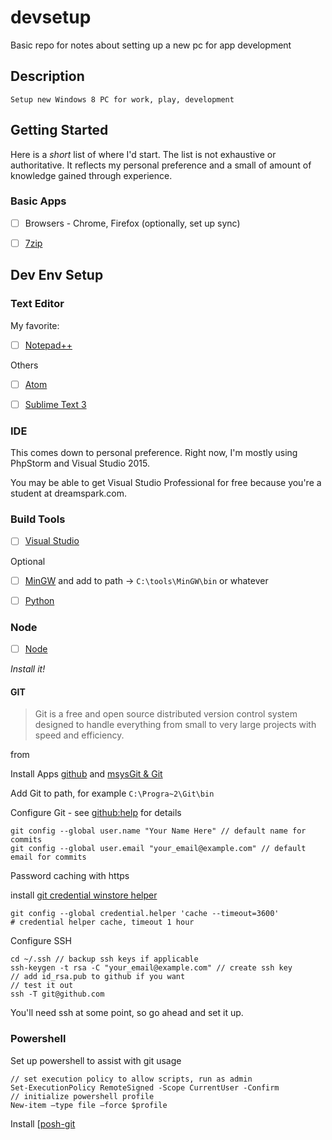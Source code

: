 devsetup
========

Basic repo for notes about setting up a new pc for app development


## <a id="top"></a>Description

	Setup new Windows 8 PC for work, play, development


## Getting Started

Here is a *short* list of where I'd start. The list is not exhaustive or authoritative. It reflects my personal preference and a small of amount of knowledge gained through experience.


### Basic Apps

- [ ] Browsers - Chrome, Firefox (optionally, set up sync)
- [ ] [7zip](http://www.7-zip.org/)



## Dev Env Setup

### Text Editor

My favorite:

- [ ] [Notepad++](http://notepad-plus-plus.org/)

Others
- [ ] [Atom](https://atom.io/)
- [ ] [Sublime Text 3](http://www.sublimetext.com/3)


### IDE

This comes down to personal preference. Right now, I'm mostly using PhpStorm and Visual Studio 2015.

You may be able to get Visual Studio Professional for free because you're a student at dreamspark.com.


### Build Tools

- [ ] [Visual Studio](http://www.visualstudio.com)

Optional

- [ ] [MinGW](http://www.mingw.org/) and add to path -> `C:\tools\MinGW\bin` or whatever
- [ ] [Python](http://www.python.org/getit/windows/)


### Node

- [ ] [Node](http://nodejs.org/)

_Install it!_



#### GIT


> Git is a free and open source distributed version control system designed to handle everything from small to very large projects with speed and efficiency.

from

Install Apps [github](http://github.com) and [msysGit & Git](http://msysgit.github.com/)

Add Git to path, for example `C:\Progra~2\Git\bin`

Configure Git - see [github:help](https://help.github.com/articles/set-up-git#platform-linux) for details

	git config --global user.name "Your Name Here" // default name for commits
	git config --global user.email "your_email@example.com" // default email for commits

Password caching with https

install [git credential winstore helper](http://blob.andrewnurse.net/gitcredentialwinstore/git-credential-winstore.exe)

	git config --global credential.helper 'cache --timeout=3600'
	# credential helper cache, timeout 1 hour


Configure SSH

	cd ~/.ssh // backup ssh keys if applicable
	ssh-keygen -t rsa -C "your_email@example.com" // create ssh key
	// add id_rsa.pub to github if you want
	// test it out
	ssh -T git@github.com

You'll need ssh at some point, so go ahead and set it up.


### Powershell

Set up powershell to assist with git usage

	// set execution policy to allow scripts, run as admin
	Set-ExecutionPolicy RemoteSigned -Scope CurrentUser -Confirm
	// initialize powershell profile
	New-item –type file –force $profile

Install [[posh-git](https://github.com/dahlbyk/posh-git)

